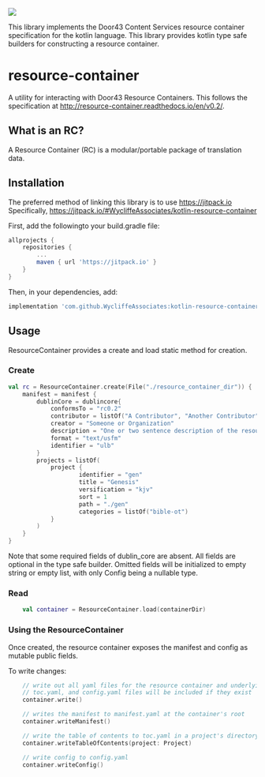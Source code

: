 [![](https://jitpack.io/v/WycliffeAssociates/kotlin-resource-container.svg)](https://jitpack.io/#WycliffeAssociates/kotlin-resource-container)

This library implements the Door43 Content Services resource container 
specification for the kotlin language. This library provides kotlin type safe builders
for constructing a resource container.

# resource-container
A utility for interacting with Door43 Resource Containers. This follows the specification at http://resource-container.readthedocs.io/en/v0.2/.

## What is an RC?
A Resource Container (RC) is a modular/portable package of translation data.

## Installation
The preferred method of linking this library is to use https://jitpack.io
Specifically, https://jitpack.io/#WycliffeAssociates/kotlin-resource-container

First, add the followingto your build.gradle file:
```groovy
allprojects {
    repositories {
        ...
        maven { url 'https://jitpack.io' }
    }
}
```

Then, in your dependencies, add:

```groovy
implementation 'com.github.WycliffeAssociates:kotlin-resource-container'
```

## Usage

ResourceContainer provides a create and load static method for creation.

### Create

```kotlin
val rc = ResourceContainer.create(File("./resource_container_dir")) {
    manifest = manifest {
        dublinCore = dublincore{
            conformsTo = "rc0.2"
            contributor = listOf("A Contributor", "Another Contributor")
            creator = "Someone or Organization"
            description = "One or two sentence description of the resource."
            format = "text/usfm"
            identifier = "ulb"
        }
        projects = listOf(
            project {
                    identifier = "gen"
                    title = "Genesis"
                    versification = "kjv"
                    sort = 1
                    path = "./gen"
                    categories = listOf("bible-ot")
            }
        )
    }
}
```

Note that some required fields of dublin_core are absent. All fields are optional
in the type safe builder. Omitted fields will be initialized to empty string or empty list,
with only Config being a nullable type.

### Read

```kotlin
    val container = ResourceContainer.load(containerDir)
```

### Using the ResourceContainer

Once created, the resource container exposes the manifest and config as mutable public fields.

To write changes:

```kotlin
    // write out all yaml files for the resource container and underlying projects
    // toc.yaml, and config.yaml files will be included if they exist
    container.write()

    // writes the manifest to manifest.yaml at the container's root
    container.writeManifest()

    // write the table of contents to toc.yaml in a project's directory
    container.writeTableOfContents(project: Project)

    // write config to config.yaml
    container.writeConfig()
```
